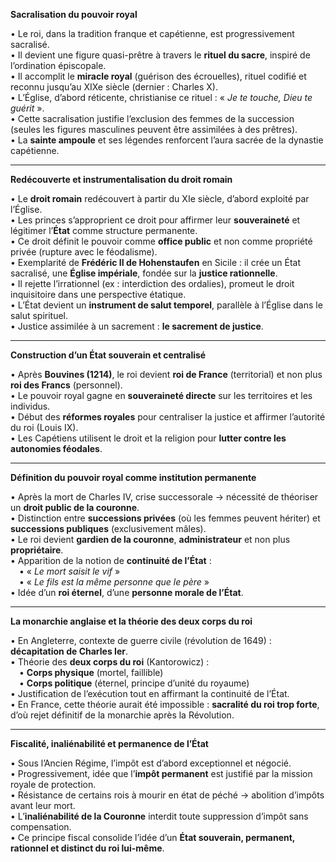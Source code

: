 **Sacralisation du pouvoir royal**
  
• Le roi, dans la tradition franque et capétienne, est progressivement sacralisé.  
• Il devient une figure quasi-prêtre à travers le **rituel du sacre**, inspiré de l’ordination épiscopale.  
• Il accomplit le **miracle royal** (guérison des écrouelles), rituel codifié et reconnu jusqu’au XIXe siècle (dernier : Charles X).  
• L’Église, d’abord réticente, christianise ce rituel : « *Je te touche, Dieu te guérit* ».  
• Cette sacralisation justifie l’exclusion des femmes de la succession (seules les figures masculines peuvent être assimilées à des prêtres).  
• La **sainte ampoule** et ses légendes renforcent l’aura sacrée de la dynastie capétienne.

---

**Redécouverte et instrumentalisation du droit romain**

• Le **droit romain** redécouvert à partir du XIe siècle, d’abord exploité par l’Église.  
• Les princes s’approprient ce droit pour affirmer leur **souveraineté** et légitimer l’**État** comme structure permanente.  
• Ce droit définit le pouvoir comme **office public** et non comme propriété privée (rupture avec le féodalisme).  
• Exemplarité de **Frédéric II de Hohenstaufen** en Sicile : il crée un État sacralisé, une **Église impériale**, fondée sur la **justice rationnelle**.  
• Il rejette l’irrationnel (ex : interdiction des ordalies), promeut le droit inquisitoire dans une perspective étatique.  
• L’État devient un **instrument de salut temporel**, parallèle à l’Église dans le salut spirituel.  
• Justice assimilée à un sacrement : **le sacrement de justice**.

---

**Construction d’un État souverain et centralisé**

• Après **Bouvines (1214)**, le roi devient **roi de France** (territorial) et non plus **roi des Francs** (personnel).  
• Le pouvoir royal gagne en **souveraineté directe** sur les territoires et les individus.  
• Début des **réformes royales** pour centraliser la justice et affirmer l’autorité du roi (Louis IX).  
• Les Capétiens utilisent le droit et la religion pour **lutter contre les autonomies féodales**.

---

**Définition du pouvoir royal comme institution permanente**

• Après la mort de Charles IV, crise successorale → nécessité de théoriser un **droit public de la couronne**.  
• Distinction entre **successions privées** (où les femmes peuvent hériter) et **successions publiques** (exclusivement mâles).  
• Le roi devient **gardien de la couronne**, **administrateur** et non plus **propriétaire**.  
• Apparition de la notion de **continuité de l’État** :  
 • « *Le mort saisit le vif* »  
 • « *Le fils est la même personne que le père* »  
• Idée d’un **roi éternel**, d’une **personne morale de l’État**.

---

**La monarchie anglaise et la théorie des deux corps du roi**

• En Angleterre, contexte de guerre civile (révolution de 1649) : **décapitation de Charles Ier**.  
• Théorie des **deux corps du roi** (Kantorowicz) :  
 • **Corps physique** (mortel, faillible)  
 • **Corps politique** (éternel, principe d’unité du royaume)  
• Justification de l’exécution tout en affirmant la continuité de l’État.  
• En France, cette théorie aurait été impossible : **sacralité du roi trop forte**, d’où rejet définitif de la monarchie après la Révolution.

---

**Fiscalité, inaliénabilité et permanence de l’État**

• Sous l’Ancien Régime, l’impôt est d’abord exceptionnel et négocié.  
• Progressivement, idée que l’**impôt permanent** est justifié par la mission royale de protection.  
• Résistance de certains rois à mourir en état de péché → abolition d’impôts avant leur mort.  
• L’**inaliénabilité de la Couronne** interdit toute suppression d’impôt sans compensation.  
• Ce principe fiscal consolide l’idée d’un **État souverain, permanent, rationnel et distinct du roi lui-même**.
